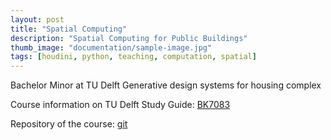 ```yaml
---
layout: post
title: "Spatial Computing"
description: "Spatial Computing for Public Buildings"
thumb_image: "documentation/sample-image.jpg"
tags: [houdini, python, teaching, computation, spatial]
---
```


Bachelor Minor at TU Delft
Generative design systems for housing complex

Course information on TU Delft Study Guide: [BK7083](https://studiegids.tudelft.nl/a101_displayCourse.do?course_id=48799)

Repository of the course: [git](https://gitlab.com/Pirouz-Nourian/spatial_computing)
